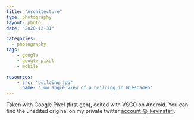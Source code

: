 ```yaml
---
title: "Architecture"
type: photography
layout: photo
date: "2020-12-31"

categories: 
  - photography
tags:
    - google
    - google_pixel
    - mobile

resources:
    - src: "building.jpg"
      name: "low angle view of a building in Wiesbaden"
---
```


Taken with Google Pixel (first gen), edited with VSCO on Android. You can find the unedited original on my private twitter [account @_kevinatari](https://twitter.com/_kevinatari/status/1344320998473150465).